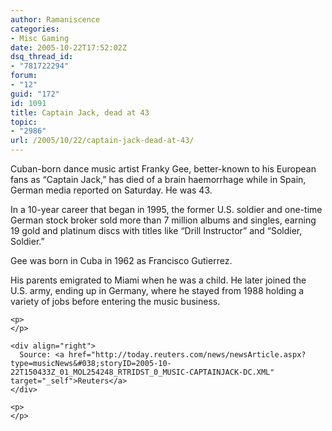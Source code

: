 ```yaml
---
author: Ramaniscence
categories:
- Misc Gaming
date: 2005-10-22T17:52:02Z
dsq_thread_id:
- "781722294"
forum:
- "12"
guid: "172"
id: 1091
title: Captain Jack, dead at 43
topic:
- "2986"
url: /2005/10/22/captain-jack-dead-at-43/
---
```


Cuban-born dance music artist Franky Gee, better-known to his European fans as &#8220;Captain Jack,&#8221; has died of a brain haemorrhage while in Spain, German media reported on Saturday. He was 43.
  
In a 10-year career that began in 1995, the former U.S. soldier and one-time German stock broker sold more than 7 million albums and singles, earning 19 gold and platinum discs with titles like &#8220;Drill Instructor&#8221; and &#8220;Soldier, Soldier.&#8221;

<div>
  Gee was born in Cuba in 1962 as Francisco Gutierrez. </p> 
  
  <p>
    His parents emigrated to Miami when he was a child. He later joined the U.S. army, ending up in Germany, where he stayed from 1988 holding a variety of jobs before entering the music business.</div> 
    
    <p>
    </p>
    
    <div align="right">
      Source: <a href="http://today.reuters.com/news/newsArticle.aspx?type=musicNews&#038;storyID=2005-10-22T150433Z_01_MOL254248_RTRIDST_0_MUSIC-CAPTAINJACK-DC.XML" target="_self">Reuters</a>
    </div>
    
    <p>
    </p>
